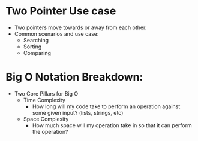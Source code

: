 # Two Pointer Use case
* Two pointers move towards or away from each other.
* Common scenarios and use case:
    - Searching
    - Sorting
    - Comparing

# Big O Notation Breakdown:
* Two Core Pillars for Big O
    - Time Complexity
        - How long will my code take to perform an operation against some given input? (lists, strings, etc)
    - Space Complexity
        - How much space will my operation take in so that it can perform the operation?